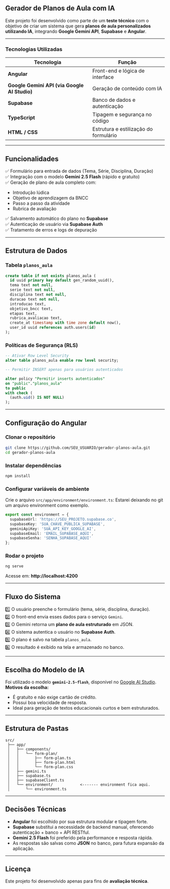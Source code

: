 ##  Gerador de Planos de Aula com IA

Este projeto foi desenvolvido como parte de um **teste técnico** com o objetivo de criar um sistema que gera **planos de aula personalizados utilizando IA**, integrando **Google Gemini API**, **Supabase** e **Angular**.

---

###  Tecnologias Utilizadas

| Tecnologia | Função |
|-------------|---------|
| **Angular** | Front-end e lógica de interface |
| **Google Gemini API (via Google AI Studio)** | Geração de conteúdo com IA |
| **Supabase** | Banco de dados e autenticação |
| **TypeScript** | Tipagem e segurança no código |
| **HTML / CSS** | Estrutura e estilização do formulário |

---

##  Funcionalidades

✅ Formulário para entrada de dados (Tema, Série, Disciplina, Duração)  
✅ Integração com o modelo **Gemini 2.5 Flash** (rápido e gratuito)  
✅ Geração de plano de aula completo com:
- Introdução lúdica  
- Objetivo de aprendizagem da BNCC  
- Passo a passo da atividade  
- Rubrica de avaliação  

✅ Salvamento automático do plano no **Supabase**  
✅ Autenticação de usuário via **Supabase Auth**  
✅ Tratamento de erros e logs de depuração  

---

##  Estrutura de Dados

###  Tabela `planos_aula`

```sql
create table if not exists planos_aula (
  id uuid primary key default gen_random_uuid(),
  tema text not null,
  serie text not null,
  disciplina text not null,
  duracao text not null,
  introducao text,
  objetivo_bncc text,
  etapas text,
  rubrica_avaliacao text,
  create_at timestamp with time zone default now(),
  user_id uuid references auth.users(id)
);
```

###  Políticas de Segurança (RLS)


```sql
-- Ativar Row Level Security
alter table planos_aula enable row level security;

-- Permitir INSERT apenas para usuários autenticados

alter policy "Permitir inserts autenticados"
on "public"."planos_aula"
to public
with check (
  (auth.uid() IS NOT NULL)
);
```

---

##  Configuração do Angular

###  Clonar o repositório

```bash
git clone https://github.com/SEU_USUARIO/gerador-planos-aula.git
cd gerador-planos-aula
```

###  Instalar dependências

```bash
npm install
```

###  Configurar variáveis de ambiente

Crie o arquivo `src/app/environment/environment.ts`:
Estarei deixando no git um arquivo environment como exemplo.

```typescript
export const environment = {
  supabaseUrl: 'https://SEU_PROJETO.supabase.co',
  supabaseKey: 'SUA_CHAVE_PUBLICA_SUPABASE',
  geminiApiKey: 'SUA_API_KEY_GOOGLE_AI',
  supabaseEmail: 'EMAIL_SUPABASE_AQUI',
  supabaseSenha: 'SENHA_SUPABASE_AQUI'
};
```
### Rodar o projeto

```bash
ng serve
```

Acesse em: **http://localhost:4200**

---

## Fluxo do Sistema

1️⃣ O usuário preenche o formulário (tema, série, disciplina, duração).  
2️⃣ O front-end envia esses dados para o serviço `Gemini`.  
3️⃣ O Gemini retorna um **plano de aula estruturado** em JSON.  
4️⃣ O sistema autentica o usuário no **Supabase Auth**.  
5️⃣ O plano é salvo na tabela `planos_aula`.  
6️⃣ O resultado é exibido na tela e armazenado no banco.  

---

## Escolha do Modelo de IA

Foi utilizado o modelo **`gemini-2.5-flash`**, disponível no [Google AI Studio](https://aistudio.google.com).  
**Motivos da escolha:**
- É gratuito e não exige cartão de crédito.  
- Possui boa velocidade de resposta.  
- Ideal para geração de textos educacionais curtos e bem estruturados.  

---



##  Estrutura de Pastas

```
src/
 ├── app/
 │   ├── components/
 │   │   └── form-plan/
 │   │       ├── form-plan.ts
 │   │       ├── form-plan.html
 │   │       └── form-plan.css
 │   ├── gemini.ts
 │   ├── supabase.ts
 │   ├── supabaseClient.ts
 │   └── environment/            <------- environment fica aqui.
 │       └── environment.ts
```

---

##  Decisões Técnicas

- **Angular** foi escolhido por sua estrutura modular e tipagem forte.  
- **Supabase** substitui a necessidade de backend manual, oferecendo autenticação + banco + API RESTful.  
- **Gemini 2.5 Flash** foi preferido pela performance e resposta rápida.  
- As respostas são salvas como **JSON** no banco, para futura expansão da aplicação.

---

## Licença

Este projeto foi desenvolvido apenas para fins de **avaliação técnica**.
